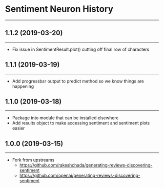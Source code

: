# Sentiment Neuron History
------

## 1.1.2 (2019-03-20)
------

* Fix issue in SentimentResult.plot() cutting off final row of characters

## 1.1.1 (2019-03-19)
------

* Add progressbar output to predict method so we know things are happening

## 1.1.0 (2019-03-18)
------

* Package into module that can be installed elsewhere
* Add results object to make accessing sentiment and sentiment plots easier

## 1.0.0 (2019-03-15)
------

* Fork from upstreams
  * https://github.com/rakeshchada/generating-reviews-discovering-sentiment
  * https://github.com/openai/generating-reviews-discovering-sentiment

